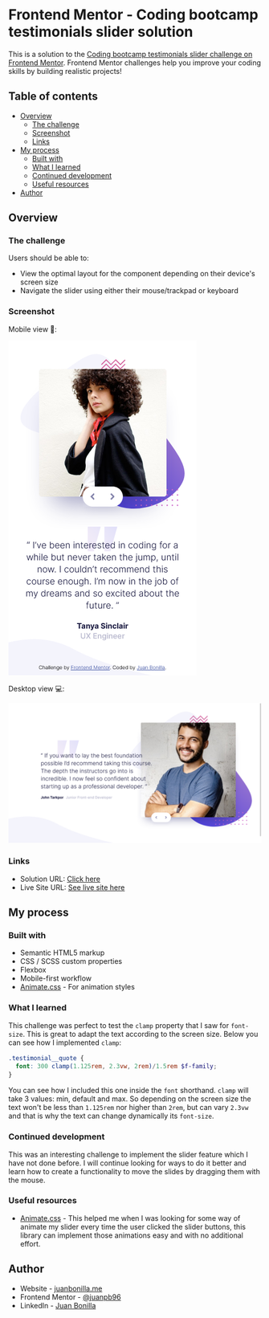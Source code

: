 # Frontend Mentor - Coding bootcamp testimonials slider solution

This is a solution to the [Coding bootcamp testimonials slider challenge on Frontend Mentor](https://www.frontendmentor.io/challenges/coding-bootcamp-testimonials-slider-4FNyLA8JL). Frontend Mentor challenges help you improve your coding skills by building realistic projects! 

## Table of contents

- [Overview](#overview)
  - [The challenge](#the-challenge)
  - [Screenshot](#screenshot)
  - [Links](#links)
- [My process](#my-process)
  - [Built with](#built-with)
  - [What I learned](#what-i-learned)
  - [Continued development](#continued-development)
  - [Useful resources](#useful-resources)
- [Author](#author)

## Overview

### The challenge

Users should be able to:

- View the optimal layout for the component depending on their device's screen size
- Navigate the slider using either their mouse/trackpad or keyboard

### Screenshot

Mobile view 📱:

![Mobile solution preview](./design/Screenshot_mobile-preview.png)

Desktop view 💻:

![Desktop solution preview](./design/Screenshot_desktop-preview.png)

### Links

- Solution URL: [Click here](https://www.frontendmentor.io/solutions/mobilefirst-coding-bootcamp-testimonials-slider-Ixp2-oeW6)
- Live Site URL: [See live site here](https://juanbonilla.me/FEM_coding-bootcamp-testimonials-slider/)

## My process

### Built with

- Semantic HTML5 markup
- CSS / SCSS custom properties
- Flexbox
- Mobile-first workflow
- [Animate.css](https://animate.style/) - For animation styles

### What I learned

This challenge was perfect to test the `clamp` property that I saw for `font-size`. This is great to adapt the text according to the screen size. Below you can see how I implemented `clamp`: 

```scss
.testimonial__quote {
  font: 300 clamp(1.125rem, 2.3vw, 2rem)/1.5rem $f-family;
}
```
You can see how I included this one inside the `font` shorthand. `clamp` will take 3 values: min, default and max. So depending on the screen size the text won't be less than `1.125rem` nor higher than `2rem`, but can vary `2.3vw` and that is why the text can change dynamically its `font-size`.

### Continued development

This was an interesting challenge to implement the slider feature which I have not done before. I will continue looking for ways to do it better and learn how to create a functionality to move the slides by dragging them with the mouse.

### Useful resources

- [Animate.css](https://animate.style/) - This helped me when I was looking for some way of animate my slider every time the user clicked the slider buttons, this library can implement those animations easy and with no additional effort.

## Author

- Website - [juanbonilla.me](https://juanbonilla.me)
- Frontend Mentor - [@juanpb96](https://www.frontendmentor.io/profile/juanpb96)
- LinkedIn - [Juan Bonilla](https://www.linkedin.com/in/juan-pablo-bonilla-6b8730115/)